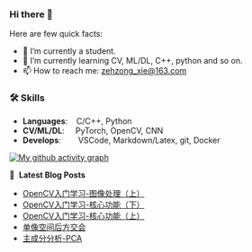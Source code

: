 ### Hi there 👋

Here are few quick facts:
- 🔭 I’m currently a student.
- 🌱 I’m currently learning CV, ML/DL, C++, python and so on.
- 📫 How to reach me: zehzong_xie@163.com

### 🛠️ Skills
- **Languages**: &nbsp;&nbsp;                C/C++, Python
- **CV/ML/DL**: &nbsp;&nbsp;&nbsp;           PyTorch, OpenCV, CNN
- **Develops**:  &nbsp;&nbsp;&nbsp;&nbsp;    VSCode, Markdown/Latex, git, Docker

[![My github activity graph](https://github-readme-activity-graph.vercel.app/graph?username=Blackspace2&theme=react&custom_title=Activaty%20Graph&hide_border=true)](https://github.com/Blackspace2)

📕 &nbsp;**Latest Blog Posts**
<!-- BLOG-POST-LIST:START -->
- [OpenCV入门学习-图像处理（上）](https://blackspace2.github.io/2025/02/06/OpenCV%E5%85%A5%E9%97%A8%E5%AD%A6%E4%B9%A0-%E5%9B%BE%E5%83%8F%E5%A4%84%E7%90%86%EF%BC%88%E4%B8%8A%EF%BC%89/)
- [OpenCV入门学习-核心功能（下）](https://blackspace2.github.io/2025/01/27/OpenCV%E5%85%A5%E9%97%A8%E5%AD%A6%E4%B9%A0-%E6%A0%B8%E5%BF%83%E5%8A%9F%E8%83%BD%EF%BC%88%E4%B8%8B%EF%BC%89/)
- [OpenCV入门学习-核心功能（上）](https://blackspace2.github.io/2025/01/26/OpenCV%E5%85%A5%E9%97%A8%E5%AD%A6%E4%B9%A0-%E6%A0%B8%E5%BF%83%E5%8A%9F%E8%83%BD%EF%BC%88%E4%B8%8A%EF%BC%89/)
- [单像空间后方交会](https://blackspace2.github.io/2025/01/18/%E5%8D%95%E5%83%8F%E7%A9%BA%E9%97%B4%E5%90%8E%E6%96%B9%E4%BA%A4%E4%BC%9A/)
- [主成分分析-PCA](https://blackspace2.github.io/2025/01/18/%E4%B8%BB%E6%88%90%E5%88%86%E5%88%86%E6%9E%90-PCA/)
<!-- BLOG-POST-LIST:END -->
